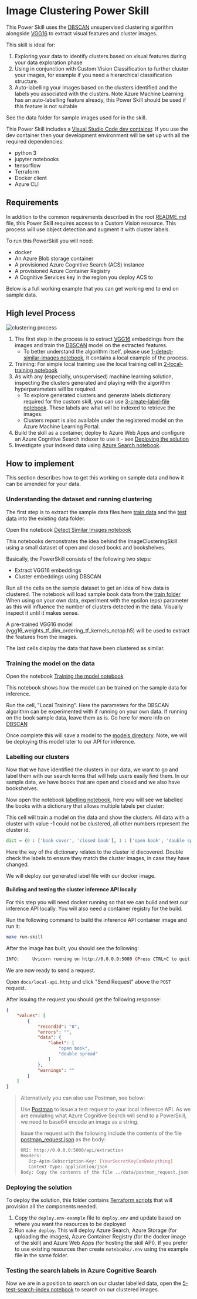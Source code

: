 # Image Clustering Power Skill

This Power Skill uses the [DBSCAN](https://scikit-learn.org/stable/modules/generated/sklearn.cluster.dbscan.html)
unsupervised clustering algorithm alongside [VGG16](https://keras.io/api/applications/vgg/) to extract
visual features and cluster images. 

This skill is ideal for:

1) Exploring your data to identify clusters based on visual features during your data exploration phase
2) Using in conjunction with Custom Vision Classification to further cluster your images, for example if
you need a hierarchical classification structure.
3) Auto-labelling your images based on the clusters identified and the labels you associated with the clusters. Note
Azure Machine Learning has an auto-labelling feature already, this Power Skill should be used if this feature is not suitable

See the data folder for sample images used for in the skill.

This Power Skill includes a [Visual Studio Code dev container](https://code.visualstudio.com/docs/remote/containers). If you use the dev container then your development environment will be set up with all the required dependencies:

- python 3
- jupyter notebooks
- tensorflow
- Terraform
- Docker client
- Azure CLI

## Requirements

In addition to the common requirements described in the root [README.md](https://github.com/Azure-Samples/azure-search-power-skills/blob/master/README.md) 
file, this Power Skill requires access to a Custom Vision resource. This process will use object detection and augment 
it with cluster labels.

To run this PowerSkill you will need:
* docker
* An Azure Blob storage container
* A provisioned Azure Cognitive Search (ACS) instance 
* A provisioned Azure Container Registry
* A Cognitive Services key in the region you deploy ACS to

Below is a full working example that you can get working end
to end on sample data.

## High level Process

![clustering process](images/imageclustering.png)
 
1. The first step in the process is to extract [VGG16](https://www.tensorflow.org/api_docs/python/tf/keras/applications/VGG16) embeddings from the images and train the [DBSCAN](https://scikit-learn.org/stable/modules/generated/sklearn.cluster.DBSCAN.html) model on the extracted features.  
   * To better understand the algorithm itself, please use [1-detect-similar-images notebook](notebooks/1-detect-similar-images.ipynb), it contains a local example of the process.
1. Training:
   For simple local training use the local training cell in [2-local-training notebook](notebooks/2-local-training.ipynb)
1. As with any (especially, unsupervised) machine learning solution, inspecting the clusters generated and playing with the algorithm hyperparameters will be required.
   * To explore generated clusters and generate labels dictionary required for the custom skill, you can use [3-create-label-file notebook](notebooks/3-create-label-file.ipynb). These labels are what will be indexed to retrieve the images.
   * Clusters report is also available under the registered model on the Azure Machine Learning Portal.  
1. Build the skill as a container, deploy to Azure Web Apps and configure an Azure Cognitive Search indexer to use it - see [Deploying the solution](#deploying-the-solution)
1. Investigate your indexed data using [Azure Search notebook](notebooks/5-test-search-index.ipynb).

## How to implement

This section describes how to get this working on sample data and how it can be amended for your data.

### Understanding the dataset and running clustering

The first step is to extract the sample data files here [train data](data/train.zip) and the
[test data](data/test.zip) into the existing data folder. 

Open the notebook [Detect Similar Images notebook](notebooks/1-detect-similar-images.ipynb)

This notebooks demonstrates the idea behind the ImageClusteringSkill using a small dataset of open and closed books and
bookshelves.
 
Basically, the PowerSkill consists of the following two steps:

* Extract VGG16 embeddings
* Cluster embeddings using DBSCAN

Run all the cells on the sample dataset to get an idea of how data is clustered.
The notebook will load sample book data from the [train folder](../data/train)
When using on your own data, experiment with the epsilon (eps) parameter as this
will influence the number of clusters detected in the data. Visually inspect it
until it makes sense.

A pre-trained VGG16 model (vgg16_weights_tf_dim_ordering_tf_kernels_notop.h5) will be used
to extract the features from the images.

The last cells display the data that have been clustered as similar.

### Training the model on the data

Open the notebook [Training the model notebook](notebooks/2-local-training.ipynb)

This notebook shows how the model can be trained on the sample data for inference.

Run the cell, "Local Training". Here the parameters for the DBSCAN
algorithm can be experimented with if running on your own data. If running on the book
sample data, leave them as is. Go here for more info on [DBSCAN](https://scikit-learn.org/stable/modules/generated/sklearn.cluster.DBSCAN.html)

Once complete this will save a model to the [models directory](../models). Note, we will be
deploying this model later to our API for inference.

### Labelling our clusters

Now that we have identified the clusters in our data, we want to go and label them with our 
search terms that will help users easily find them. In our sample data, we have books that 
are open and closed and we also have bookshelves. 

Now open the notebook [labelling notebook](notebooks/3-create-label-file.ipynb),
here you will see we labelled the books with a dictionary that allows multiple labels per cluster:

This cell will train a model on the data and show the clusters. All data with a cluster with value -1 could not be 
clustered, all other numbers represent the cluster id.

```python
dict = {0 : ['book cover', 'closed book'], 1 : ['open book', 'double spread'], 2: ['book shelf', 'library']}
```
Here the key of the dictionary relates to the cluster id discovered. Double check the labels
to ensure they match the cluster images, in case they have changed.

We will deploy our generated label file with our docker image.

#### Building and testing the cluster inference API locally

For this step you will need docker running so that we can build and test our inference API locally.
You will also need a container registry for the build.

Run the following command to build the inference API container image and run it:

```bash
make run-skill
```

After the image has built, you should see the following:

```bash
INFO:     Uvicorn running on http://0.0.0.0:5000 (Press CTRL+C to quit)
```

We are now ready to send a request. 

Open `docs/local-api.http` and click "Send Request" above the `POST` request.

After issuing the request you should get the following response:

```json
{
    "values": [
        {
            "recordId": "0",
            "errors": "",
            "data": {
                "label": [
                    "open book",
                    "double spread"
                ]
            },
            "warnings": ""
        }
    ]
}
```


> Alternatively you can also use Postman, see below:
>
> Use [Postman](https://www.postman.com/) to issue a test request to your local inference API.
> As we are emulating what Azure Cognitive Search will send to a PowerSkill, we need to base64
> encode an image as a string.
> 
> Issue the request with the following include the contents of the file
> [postman_request.json](data/postman_request.json) as the body:
> 
>```bash
>URI: http://0.0.0.0:5000/api/extraction
>Headers:
>    Ocp-Apim-Subscription-Key: [YourSecretKeyCanBeAnything]
>    Content-Type: application/json
>Body: Copy the contents of the file ../data/postman_request.json
>```


### Deploying the solution

To deploy the solution, this folder contains [Terraform scripts](deployment) that will provision all the components needed.

1. Copy the `deploy.env-example` file to `deploy.env` and update based on where you want the resources to be deployed
2. Run `make deploy`. This will deploy Azure Search, Azure Storage (for uploading the images), Azure Container Registry (for the docker image of the skill) and Azure Web Apps (for hosting the skill API). If you prefer to use existing resources then create `notebooks/.env` using the example file in the same folder.


### Testing the search labels in Azure Cognitive Search

Now we are in a position to search on our cluster labelled data, open the [5-test-search-index notebook](notebooks/5-test-search-index.ipynb)
to search on our clustered images.